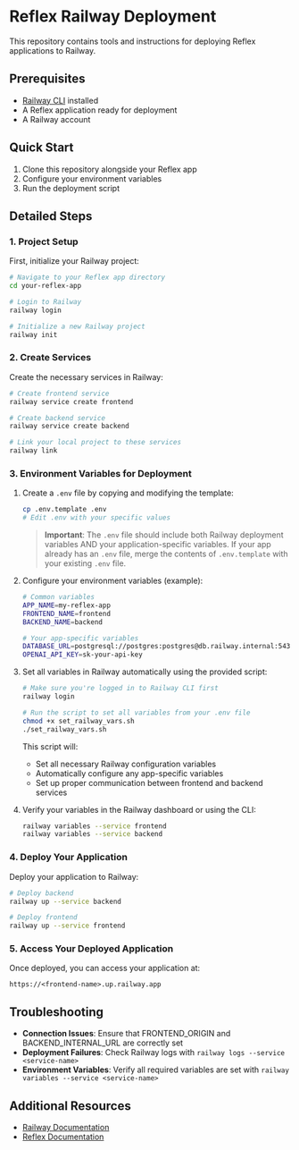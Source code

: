 # Reflex Railway Deployment

This repository contains tools and instructions for deploying Reflex applications to Railway.

## Prerequisites

- [Railway CLI](https://docs.railway.app/develop/cli) installed
- A Reflex application ready for deployment
- A Railway account

## Quick Start

1. Clone this repository alongside your Reflex app
2. Configure your environment variables
3. Run the deployment script

## Detailed Steps

### 1. Project Setup

First, initialize your Railway project:

```bash
# Navigate to your Reflex app directory
cd your-reflex-app

# Login to Railway
railway login

# Initialize a new Railway project
railway init
```

### 2. Create Services

Create the necessary services in Railway:

```bash
# Create frontend service
railway service create frontend

# Create backend service
railway service create backend

# Link your local project to these services
railway link
```

### 3. Environment Variables for Deployment

1. Create a `.env` file by copying and modifying the template:
   ```bash
   cp .env.template .env
   # Edit .env with your specific values
   ```

   > **Important**: The `.env` file should include both Railway deployment variables AND your application-specific variables. If your app already has an `.env` file, merge the contents of `.env.template` with your existing `.env` file.

2. Configure your environment variables (example):
   ```bash
   # Common variables
   APP_NAME=my-reflex-app
   FRONTEND_NAME=frontend
   BACKEND_NAME=backend
   
   # Your app-specific variables
   DATABASE_URL=postgresql://postgres:postgres@db.railway.internal:5432/railway
   OPENAI_API_KEY=sk-your-api-key
   ```

3. Set all variables in Railway automatically using the provided script:
   ```bash
   # Make sure you're logged in to Railway CLI first
   railway login
   
   # Run the script to set all variables from your .env file
   chmod +x set_railway_vars.sh
   ./set_railway_vars.sh
   ```

   This script will:
   - Set all necessary Railway configuration variables
   - Automatically configure any app-specific variables
   - Set up proper communication between frontend and backend services

4. Verify your variables in the Railway dashboard or using the CLI:
   ```bash
   railway variables --service frontend
   railway variables --service backend
   ```

### 4. Deploy Your Application

Deploy your application to Railway:

```bash
# Deploy backend
railway up --service backend

# Deploy frontend
railway up --service frontend
```

### 5. Access Your Deployed Application

Once deployed, you can access your application at:

```
https://<frontend-name>.up.railway.app
```

## Troubleshooting

- **Connection Issues**: Ensure that FRONTEND_ORIGIN and BACKEND_INTERNAL_URL are correctly set
- **Deployment Failures**: Check Railway logs with `railway logs --service <service-name>`
- **Environment Variables**: Verify all required variables are set with `railway variables --service <service-name>`

## Additional Resources

- [Railway Documentation](https://docs.railway.app/)
- [Reflex Documentation](https://reflex.dev/docs/)
